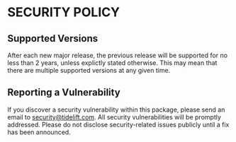 # SECURITY POLICY

## Supported Versions

After each new major release, the previous release will be supported for no
less than 2 years, unless explictly stated otherwise. This may mean that there
are multiple supported versions at any given time.

## Reporting a Vulnerability

If you discover a security vulnerability within this package, please send an
email to security@tidelift.com. All security vulnerabilities will be promptly
addressed. Please do not disclose security-related issues publicly until a fix
has been announced.
